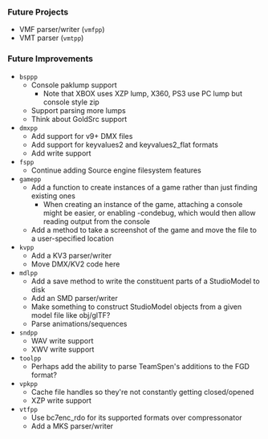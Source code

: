 ### Future Projects

- VMF parser/writer (`vmfpp`)
- VMT parser (`vmtpp`)

### Future Improvements

- `bsppp`
  - Console paklump support
    - Note that XBOX uses XZP lump, X360, PS3 use PC lump but console style zip
  - Support parsing more lumps
  - Think about GoldSrc support
- `dmxpp`
  - Add support for v9+ DMX files
  - Add support for keyvalues2 and keyvalues2_flat formats
  - Add write support
- `fspp`
  - Continue adding Source engine filesystem features
- `gamepp`
  - Add a function to create instances of a game rather than just finding existing ones
    - When creating an instance of the game, attaching a console might be easier, or enabling -condebug,
      which would then allow reading output from the console
  - Add a method to take a screenshot of the game and move the file to a user-specified location
- `kvpp`
  - Add a KV3 parser/writer
  - Move DMX/KV2 code here
- `mdlpp`
  - Add a save method to write the constituent parts of a StudioModel to disk
  - Add an SMD parser/writer
  - Make something to construct StudioModel objects from a given model file like obj/glTF?
  - Parse animations/sequences
- `sndpp`
  - WAV write support
  - XWV write support
- `toolpp`
  - Perhaps add the ability to parse TeamSpen's additions to the FGD format?
- `vpkpp`
  - Cache file handles so they're not constantly getting closed/opened
  - XZP write support
- `vtfpp`
  - Use bc7enc_rdo for its supported formats over compressonator
  - Add a MKS parser/writer
